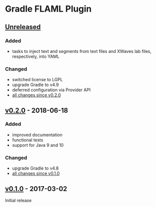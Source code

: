 Gradle FLAML Plugin
===================

[Unreleased]
------------

### Added

- tasks to inject text and segments from text files and XWaves lab files, respectively, into YAML

### Changed

- switched license to LGPL
- upgrade Gradle to v4.9
- deferred configuration via Provider API
- [all changes since v0.2.0]

[v0.2.0] - 2018-06-18
---------------------

### Added

- improved documentation
- functional tests
- support for Java 9 and 10

### Changed

- upgrade Gradle to v4.8
- [all changes since v0.1.0]

[v0.1.0] - 2017-03-02
---------------------

Initial release

[Unreleased]: https://github.com/m2ci-msp/gradle-flaml-plugin/tree/master
[all changes since v0.2.0]: https://github.com/m2ci-msp/gradle-flaml-plugin/compare/v0.2.0...HEAD
[v0.2.0]: https://github.com/m2ci-msp/gradle-flaml-plugin/releases/tag/v0.2.0
[all changes since v0.1.0]: https://github.com/m2ci-msp/gradle-flaml-plugin/compare/v0.1.0...v0.2.0
[v0.1.0]: https://github.com/m2ci-msp/gradle-flaml-plugin/releases/tag/v0.1.0
